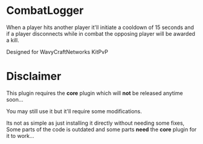 # CombatLogger
When a player hits another player it'll initiate a cooldown of 15 seconds and if a player disconnects while in combat the opposing player will be awarded a kill.

Designed for WavyCraftNetworks KitPvP

# Disclaimer
This plugin requires the **core** plugin which will **not** be released anytime soon...

You may still use it but it'll require some modifications.

Its not as simple as just installing it directly without needing some fixes, Some parts of the code is outdated and some parts **need** the **core** plugin for it to work...
